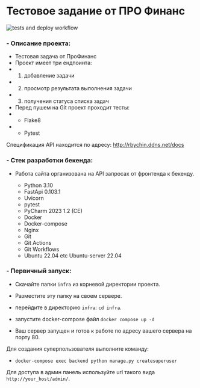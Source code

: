# Тестовое задание от ПРО Финанс

![tests and deploy workflow](https://github.com/RBychin/ProFinanceTestTask/actions/workflows/main.yml/badge.svg)

### - Описание проекта:
- Тестовая задача от ПроФинанс
- Проект имеет три ендпоинта:
- 1. добавление задачи
- 2. просмотр результата выполнения задачи
- 3. получения статуса списка задач
- Перед пушем на Git проект проходит тесты:
- - Flake8
- - Pytest

Спецификация API находится по адресу: http://rbychin.ddns.net/docs


### - Стек разработки бекенда:
- Работа сайта организована на API запросах от фронтенда к бекенду.

  - Python 3.10
  - FastApi 0.103.1
  - Uvicorn
  - pytest
  - PyCharm 2023 1.2 (CE)
  - Docker
  - Docker-compose
  - Nginx
  - Git
  - Git Actions
  - Git Workflows
  - Ubuntu 22.04 etc Ubuntu-server 22.04


### - Первичный запуск:

- Скачайте папки `infra` из корневой директории проекта.
- Разместите эту папку на своем сервере.

- перейдите в директорию `infra`: `cd infra`.
- запустите docker-compose файл `docker compose up -d`

- Ваш сервер запущен и готов к работе по адресу вашего сервера на порту 80.


Для создания суперпользователя выполните команду:
- `docker-compose exec backend python manage.py createsuperuser`

Для доступа в админ панель используйте url такого вида `http://your_host/admin/`.
